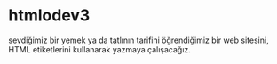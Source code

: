 # htmlodev3
sevdiğimiz bir yemek ya da tatlının tarifini öğrendiğimiz bir web sitesini, HTML etiketlerini kullanarak yazmaya çalışacağız.
